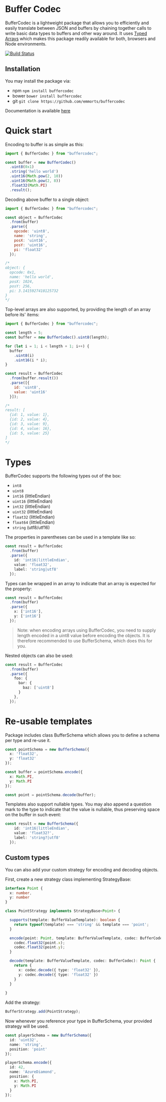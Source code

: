 # Buffer Codec

BufferCodec is a lightweight package that allows you to efficiently and easily translate between JSON and buffers
by chaining together calls to write basic data types to buffers and other way around. It uses 
[Typed Arrays](https://developer.mozilla.org/en/docs/Web/JavaScript/Typed_arrays) which
makes this package readily available for both, browsers and Node environments.

[![Build Status](https://travis-ci.org/emmorts/buffercodec.svg?branch=master)](https://travis-ci.org/emmorts/buffercodec)

## Installation

You may install the package via:

-   npm `npm install buffercodec`
-   bower `bower install buffercodec`
-   git `git clone https://github.com/emmorts/buffercodec`

Documentation is available [here](http://emmorts.github.io/buffercodec/)

# Quick start

Encoding to buffer is as simple as this:

```javascript
import { BufferCodec } from "buffercodec";

const buffer = new BufferCodec()
  .uint8(0x1)
  .string('hello world')
  .uint16(Math.pow(2, 10))
  .uint16(Math.pow(2, 8))
  .float32(Math.PI)
  .result();
```

Decoding above buffer to a single object:

```javascript
import { BufferCodec } from "buffercodec";

const object = BufferCodec
  .from(buffer)
  .parse({
    opcode: 'uint8',
    name: 'string',
    posX: 'uint16',
    posY: 'uint16',
    pi: 'float32'
  });

/*
object: {
  opcode: 0x1,
  name: 'hello world',
  posX: 1024,
  posY: 256,
  pi: 3.1415927410125732
}
*/
```

Top-level arrays are also supported, by providing the length of an array before its' items:

```javascript
import { BufferCodec } from "buffercodec";

const length = 5;
const buffer = new BufferCodec().uint8(length);

for (let i = 1; i < length + 1; i++) {
  buffer
    .uint8(i)
    .uint16(i * i);
}

const result = BufferCodec
  .from(buffer.result())
  .parse([{
    id: 'uint8',
    value: 'uint16'
  }]);

/*
result: [
  {id: 1, value: 1},
  {id: 2, value: 4},
  {id: 3, value: 9},
  {id: 4, value: 16},
  {id: 5, value: 25}
]
*/
```

# Types

BufferCodec supports the following types out of the box:

-   `int8`
-   `uint8`
-   `int16` (littleEndian)
-   `uint16` (littleEndian)
-   `int32` (littleEndian)
-   `uint32` (littleEndian)
-   `float32` (littleEndian)
-   `float64` (littleEndian)
-   `string` (utf8/utf16)

The properties in parentheses can be used in a template like so:

```typescript
const result = BufferCodec
  .from(buffer)
  .parse({
    id: 'int16|littleEndian',
    value: 'float32',
    label: 'string|utf8'
  });
```

Types can be wrapped in an array to indicate that an array is expected for the property:

```typescript
const result = BufferCodec
  .from(buffer)
  .parse({
    x: ['int16'],
    y: ['int16']
  });
```

> Note: when encoding arrays using BufferCodec, you need to supply length encoded in a uint8 value before encoding the objects. It is therefore recommended to use BufferSchema, which does this for you.

Nested objects can also be used:

```typescript
const result = BufferCodec
  .from(buffer)
  .parse({
    foo: {
      bar: {
        baz: ['uint8']
      }
    },
  });
```

# Re-usable templates

Package includes class BufferSchema which allows you to define a schema per type and re-use it.

```typescript
const pointSchema = new BufferSchema({
  x: 'float32',
  y: 'float32'
});

const buffer = pointSchema.encode({
  x: Math.PI,
  y: Math.PI
});

const point = pointSchema.decode(buffer);
```

Templates also support nullable types. You may also append a question mark to the type to indicate that the value is nullable, thus preserving space on the buffer in such event:

```typescript
const result = new BufferSchema({
    id: 'int16|littleEndian',
    value: 'float32?',
    label: 'string?|utf8'
  });
```

## Custom types

You can also add your custom strategy for encoding and decoding objects.

First, create a new strategy class implementing StrategyBase:

```typescript
interface Point {
  x: number,
  y: number
}

class PointStrategy implements StrategyBase<Point> {

  supports(template: BufferValueTemplate): boolean {
    return typeof(template) === 'string' && template === 'point';
  }

  encode(point: Point, template: BufferValueTemplate, codec: BufferCodec) {
    codec.float32(point.x);
    codec.float32(point.y);
  }

  decode(template: BufferValueTemplate, codec: BufferCodec): Point {
    return {
      x: codec.decode({ type: 'float32' }),
      y: codec.decode({ type: 'float32' })
    }
  }
  
}
```

Add the strategy:

```typescript
BufferStrategy.add(PointStrategy);
```

Now whenever you reference your type in BufferSchema, your provided strategy will be used.

```typescript
const playerSchema = new BufferSchema({
  id: 'uint32',
  name: 'string',
  position: 'point'
});

playerSchema.encode({
  id: 42,
  name: 'AzureDiamond',
  position: {
    x: Math.PI,
    y: Math.PI
  }
});
```

